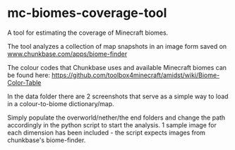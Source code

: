 # mc-biomes-coverage-tool
A tool for estimating the coverage of Minecraft biomes. 

The tool analyzes a collection of map snapshots in an image form saved on www.chunkbase.com/apps/biome-finder

The colour codes that Chunkbase uses and available Minecraft biomes can be found here: https://github.com/toolbox4minecraft/amidst/wiki/Biome-Color-Table

In the data folder there are 2 screenshots that serve as a simple way to load in a colour-to-biome dictionary/map.

Simply populate the overworld/nether/the end folders and change the path accordingly in the python script to start the analysis. 1 sample image for each dimension has been included - the script expects images from chunkbase's biome-finder.
